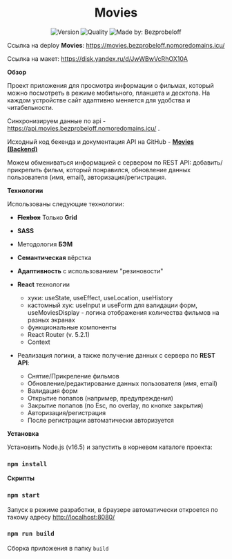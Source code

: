 <h1 align="center">Movies</h1>
<p align="center">
    <img alt="Version" src="https://img.shields.io/github/package-json/v/bezprobeloff/movies-explorer-frontend" />
    <img alt="Quality" src="https://img.shields.io/badge/status-release-orange.svg" >
    <img alt="Made by: Bezprobeloff" src="https://img.shields.io/badge/made%20by-Bezprobeloff-blue" />
</p>

Ссылка на deploy __Movies__: https://movies.bezprobeloff.nomoredomains.icu/

Ссылка на макет: https://disk.yandex.ru/d/JwWBwVcRhOX10A


**Обзор**

Проект приложения для просмотра информации о фильмах, который можно посмотреть в режиме мобильного, планшета и десктопа.
На каждом устройстве сайт адаптивно меняется для удобства и читабельности.

Синхронизируем данные по api - https://api.movies.bezprobeloff.nomoredomains.icu/ .

Исходный код бекенда и документация API на GitHub -  **[Movies (Backend)](https://github.com/bezprobeloff/movies-explorer-api)**

Можем обмениваться информацией с сервером по REST API: добавить/прикрепить фильм, который понравился, обновление данных пользователя (имя, email), авторизация/регистрация.


**Технологии**

Использованы следующие технологии:

* ~~__Flexbox__~~ Только __Grid__
* __SASS__
* Методология __БЭМ__
* __Семантическая__ вёрстка
* __Адаптивность__ с использованием "резиновости"
* __React__ технологии
  * хуки: useState, useEffect, useLocation, useHistory
  * кастомный хук: useInput и useForm для валидации форм, useMoviesDisplay - логика отображения количества фильмов на разных экранах
  * функциональные компоненты
  * React Router (v. 5.2.1)
  * Context

* Реализация логики, а также получение данных с сервера по __REST API__:
  * Снятие/Прикреление фильмов
  * Обновление/редактирование данных пользователя (имя, email)
  * Валидация форм
  * Открытие попапов (например, предупреждения)
  * Закрытие попапов (по Esc, по overlay, по кнопке закрытия)
  * Авторизация/регистрация
  * После регистрации автоматически авторизуется

**Установка**

Установить Node.js (v16.5) и запустить в корневом каталоге проекта:

###  `npm install`


**Скрипты**

###  `npm start`
Запуск в режиме разработки, в браузере автоматически откроется по такому адресу [http://localhost:8080/](http://localhost:8080/)

### `npm run build`

Сборка приложения в папку `build`
